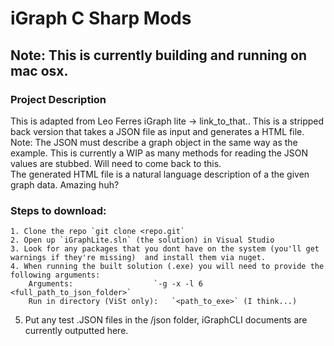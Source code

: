 # iGraph C Sharp Mods

## Note: This is currently building and running on mac osx. 

### Project Description 

This is adapted from Leo Ferres iGraph lite -> link_to_that..
This is a stripped back version that takes a JSON file as input and generates a HTML file.
Note:   The JSON must describe a graph object in the same way as the example. This is currently a WIP as many methods for reading the JSON values are stubbed. Will need to come back to this.  
	The generated HTML file is a natural language description of a the given graph data. Amazing huh? 

### Steps to download: 

	1. Clone the repo `git clone <repo.git` 
	2. Open up `iGraphLite.sln` (the solution) in Visual Studio
	3. Look for any packages that you dont have on the system (you'll get warnings if they're missing)  and install them via nuget. 
	4. When running the built solution (.exe) you will need to provide the following arguments: 
		Arguments:  		        `-g -x -l 6  <full_path_to_json_folder>`
		Run in directory (ViSt only):   `<path_to_exe>` (I think...)

5. Put any test .JSON files in the /json folder, iGraphCLI documents are currently outputted here. 



    
